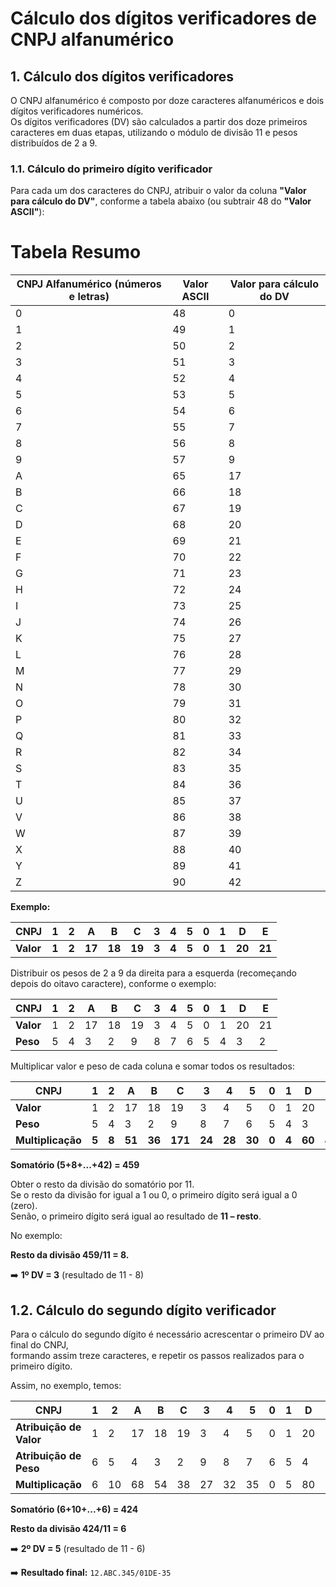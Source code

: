 # Cálculo dos dígitos verificadores de CNPJ alfanumérico

## 1. Cálculo dos dígitos verificadores

O CNPJ alfanumérico é composto por doze caracteres alfanuméricos e dois dígitos verificadores numéricos.  
Os dígitos verificadores (DV) são calculados a partir dos doze primeiros caracteres em duas etapas, utilizando o módulo de divisão 11 e pesos distribuídos de 2 a 9.

### 1.1. Cálculo do primeiro dígito verificador

Para cada um dos caracteres do CNPJ, atribuir o valor da coluna **"Valor para cálculo do DV"**, conforme a tabela abaixo (ou subtrair 48 do **"Valor ASCII"**):

# Tabela Resumo

| CNPJ Alfanumérico (números e letras) | Valor ASCII | Valor para cálculo do DV |
| ------------------------------------ | ----------- | ------------------------ |
| 0                                    | 48          | 0                        |
| 1                                    | 49          | 1                        |
| 2                                    | 50          | 2                        |
| 3                                    | 51          | 3                        |
| 4                                    | 52          | 4                        |
| 5                                    | 53          | 5                        |
| 6                                    | 54          | 6                        |
| 7                                    | 55          | 7                        |
| 8                                    | 56          | 8                        |
| 9                                    | 57          | 9                        |
| A                                    | 65          | 17                       |
| B                                    | 66          | 18                       |
| C                                    | 67          | 19                       |
| D                                    | 68          | 20                       |
| E                                    | 69          | 21                       |
| F                                    | 70          | 22                       |
| G                                    | 71          | 23                       |
| H                                    | 72          | 24                       |
| I                                    | 73          | 25                       |
| J                                    | 74          | 26                       |
| K                                    | 75          | 27                       |
| L                                    | 76          | 28                       |
| M                                    | 77          | 29                       |
| N                                    | 78          | 30                       |
| O                                    | 79          | 31                       |
| P                                    | 80          | 32                       |
| Q                                    | 81          | 33                       |
| R                                    | 82          | 34                       |
| S                                    | 83          | 35                       |
| T                                    | 84          | 36                       |
| U                                    | 85          | 37                       |
| V                                    | 86          | 38                       |
| W                                    | 87          | 39                       |
| X                                    | 88          | 40                       |
| Y                                    | 89          | 41                       |
| Z                                    | 90          | 42                       |

**Exemplo:**

| **CNPJ**  | **1** | **2** | **A**  | **B**  | **C**  | **3** | **4** | **5** | **0** | **1** | **D**  | **E**  |
| --------- | ----- | ----- | ------ | ------ | ------ | ----- | ----- | ----- | ----- | ----- | ------ | ------ |
| **Valor** | **1** | **2** | **17** | **18** | **19** | **3** | **4** | **5** | **0** | **1** | **20** | **21** |

Distribuir os pesos de 2 a 9 da direita para a esquerda (recomeçando depois do oitavo caractere), conforme o exemplo:

| **CNPJ**  | **1** | **2** | **A** | **B** | **C** | **3** | **4** | **5** | **0** | **1** | **D** | **E** |
| --------- | ----- | ----- | ----- | ----- | ----- | ----- | ----- | ----- | ----- | ----- | ----- | ----- |
| **Valor** | 1     | 2     | 17    | 18    | 19    | 3     | 4     | 5     | 0     | 1     | 20    | 21    |
| **Peso**  | 5     | 4     | 3     | 2     | 9     | 8     | 7     | 6     | 5     | 4     | 3     | 2     |

Multiplicar valor e peso de cada coluna e somar todos os resultados:

| **CNPJ**          | **1** | **2** | **A**  | **B**  | **C**   | **3**  | **4**  | **5**  | **0** | **1** | **D**  | **E**  |
| ----------------- | ----- | ----- | ------ | ------ | ------- | ------ | ------ | ------ | ----- | ----- | ------ | ------ |
| **Valor**         | 1     | 2     | 17     | 18     | 19      | 3      | 4      | 5      | 0     | 1     | 20     | 21     |
| **Peso**          | 5     | 4     | 3      | 2      | 9       | 8      | 7      | 6      | 5     | 4     | 3      | 2      |
| **Multiplicação** | **5** | **8** | **51** | **36** | **171** | **24** | **28** | **30** | **0** | **4** | **60** | **42** |

**Somatório (5+8+...+42) = 459**

Obter o resto da divisão do somatório por 11.  
Se o resto da divisão for igual a 1 ou 0, o primeiro dígito será igual a 0 (zero).  
Senão, o primeiro dígito será igual ao resultado de **11 – resto**.

No exemplo:

**Resto da divisão 459/11 = 8.**

➡️ **1º DV = 3** (resultado de 11 - 8)

## 1.2. Cálculo do segundo dígito verificador

Para o cálculo do segundo dígito é necessário acrescentar o primeiro DV ao final do CNPJ,  
formando assim treze caracteres, e repetir os passos realizados para o primeiro dígito.

Assim, no exemplo, temos:

| **CNPJ**                | **1** | **2** | **A** | **B** | **C** | **3** | **4** | **5** | **0** | **1** | **D** | **E** | **3** |
| ----------------------- | ----- | ----- | ----- | ----- | ----- | ----- | ----- | ----- | ----- | ----- | ----- | ----- | ----- |
| **Atribuição de Valor** | 1     | 2     | 17    | 18    | 19    | 3     | 4     | 5     | 0     | 1     | 20    | 21    | 3     |
| **Atribuição de Peso**  | 6     | 5     | 4     | 3     | 2     | 9     | 8     | 7     | 6     | 5     | 4     | 3     | 2     |
| **Multiplicação**       | 6     | 10    | 68    | 54    | 38    | 27    | 32    | 35    | 0     | 5     | 80    | 63    | 6     |

**Somatório (6+10+...+6) = 424**

**Resto da divisão 424/11 = 6**

➡️ **2º DV = 5** (resultado de 11 - 6)

➡️ **Resultado final:** `12.ABC.345/01DE-35`
